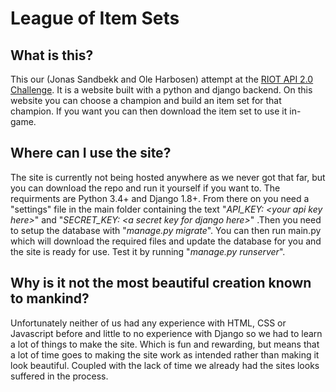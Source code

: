 # League of Item Sets

What is this?
--
This our (Jonas Sandbekk and Ole Harbosen) attempt at the [RIOT API 2.0 Challenge](https://developer.riotgames.com/discussion/announcements/show/2lxEyIcE).
It is a website built with a python and django backend. On this website you can choose a champion and build an item set for that champion. If you want you can then download the item set to use it in-game.

Where can I use the site?
--
The site is currently not being hosted anywhere as we never got that far, but you can download the repo and run it yourself if you want to. The requirments are Python 3.4+ and Django 1.8+. From there on you need a "settings" file in the main folder containing the text "_API_KEY: \<your api key here\>_" and "_SECRET_KEY: \<a secret key for django here\>_" .Then you need to setup the database with "_manage.py migrate_". You can then run main.py which will download the required files and update the database for you and the site is ready for use. Test it by running "_manage.py runserver_".

Why is it not the most beautiful creation known to mankind?
--
Unfortunately neither of us had any experience with HTML, CSS or Javascript before and little to no experience with Django so we had to learn a lot of things to make the site. Which is fun and rewarding, but means that a lot of time goes to making the site work as intended rather than making it look beautiful. Coupled with the lack of time we already had the sites looks suffered in the process.
